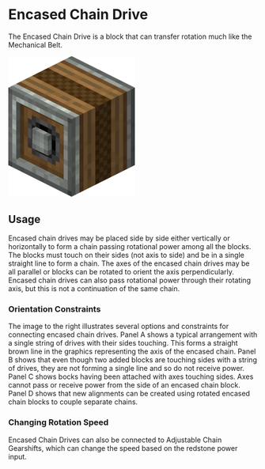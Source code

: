 # Encased Chain Drive

The Encased Chain Drive is a block that can transfer rotation much like the Mechanical Belt.

<img src="../assets/blocks/encased_chain_drive.png" alt="Encased Chain Drive" width="256"/>

## Usage

Encased chain drives may be placed side by side either vertically or horizontally to form a chain passing rotational power among all the blocks. The blocks must touch on their sides (not axis to side) and be in a single straight line to form a chain. The axes of the encased chain drives may be all parallel or blocks can be rotated to orient the axis perpendicularly. Encased chain drives can also pass rotational power through their rotating axis, but this is not a continuation of the same chain.

### Orientation Constraints

The image to the right illustrates several options and constraints for connecting encased chain drives. Panel A shows a typical arrangement with a single string of drives with their sides touching. This forms a straight brown line in the graphics representing the axis of the encased chain. Panel B shows that even though two added blocks are touching sides with a string of drives, they are not forming a single line and so do not receive power. Panel C shows bocks having been attached with axes touching sides. Axes cannot pass or receive power from the side of an encased chain block. Panel D shows that new alignments can be created using rotated encased chain blocks to couple separate chains.

### Changing Rotation Speed

Encased Chain Drives can also be connected to Adjustable Chain Gearshifts, which can change the speed based on the redstone power input.
